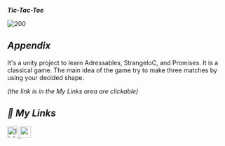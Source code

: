 ***Tic-Tac-Toe***


![200](https://github.com/enginc4n/Tic-Tac-Toe-Clone/assets/76838257/7ee02a68-8862-4bb0-9323-60dd8bff7e78)



## ***Appendix***

 It's a unity project to learn Adressables, StrangeIoC, and Promises. It is a classical game. The main idea of the game try to make three matches by using your decided shape.

 *(the link is in the My Links area are clickable)*



## ***🔗 My Links***

<a href="https://linkedin.com/in/enginc4n" target="_blank">
<img src=https://img.shields.io/badge/linkedin-%231E77B5.svg?&style=for-the-badge&logo=linkedin&logoColor=white alt=linkedin style="margin-bottom: 5px;"height="25" />
<a href="https://enginc4n.itch.io/tic-tac-toe-clone" target="_blank">
<img src=https://img.shields.io/badge/itchio-enginc4n-critical?logo=Itch.io height="25">
